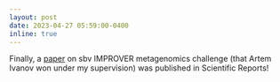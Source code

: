 ```yaml
---
layout: post
date: 2023-04-27 05:59:00-0400
inline: true
---
```


Finally, a [paper](https://doi.org/10.1038/s41598-023-33050-0) on sbv IMPROVER metagenomics 
challenge (that Artem Ivanov won under my supervision) was published in Scientific Reports! 
